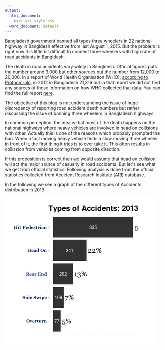 ```yaml
---
output:
  html_document:
    css: ari_style.css
  word_document: default
---
```


Bangladesh government banned all types three wheelers in 22 national highway in Bangldesh effective from last August 1, 2015. But the problem is right now it is little bit difficult to connect three wheelers with high rate of road accidents in Bangldesh. 

The death in road accidents vary wildly in Bangldesh. Official figures puts the number around 3,000 but other sources put the number from 12,000 to 20,000. In a report of World Health Organisation (WHO), [according to Prothom-alo](http://goo.gl/RlzFTp), in 2012 in Bangladesh 21,316 but in that report we did not find any sources of those information on how WHO collected that data. You can find the full report [here](http://www.who.int/violence_injury_prevention/road_safety_status/2015/en/).

The objective of this blog is not understanding the issue of huge discrepancy of reporting road accident death numbers but rather discussing the issue of banning three wheelers in Bangladesh highways. 

In common perception, the idea is that most of the death happens on the national highways where heavy vehicles are involved in head on collisions with other. Actually this is one of the reasons which probably prompted the ban. When a fast moving heavy vehicle finds a slow moving three wheeler in front of it, the first thing it tries is to over take it. This often results in collission from vehicles coming from opposite direction. 

If this proposition is correct then we would assume that head on collision will act the major source of casualty in road accidents. But let's see what we get from official statistics. Following analysis is done from the official statistics collected from Accident Research Institute (ARI) database. 

In the following we see a graph of the different types of Accidents distribution in 2013

![ari2013graph](figure/ari13.png) 

